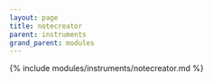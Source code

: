 ```yaml
---
layout: page
title: notecreator
parent: instruments
grand_parent: modules
---
```


{% include modules/instruments/notecreator.md %}
